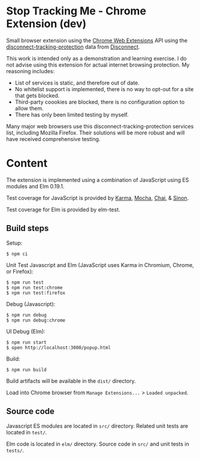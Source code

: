 # Stop Tracking Me - Chrome Extension (dev)

Small browser extension using the [Chrome Web Extensions](https://developer.chrome.com/extensions) API using the [disconnect-tracking-protection](https://github.com/disconnectme/disconnect-tracking-protection) data from [Disconnect](https://github.com/disconnectme).

This work is intended only as a demonstration and learning exercise. I do not advise using this extension for actual internet browsing protection. My reasoning includes:

- List of services is static, and therefore out of date.
- No whitelist support is implemented, there is no way to opt-out for a site that gets blocked.
- Third-party coookies are blocked, there is no configuration option to allow them.
- There has only been limited testing by myself.

Many major web browsers use this disconnect-tracking-protection services list, including Mozilla Firefox. Their solutions will be more robust and will have received comprehensive testing.

# Content

The extension is implemented using a combination of JavaScript using ES modules and Elm 0.19.1.

Test coverage for JavaScript is provided by [Karma](http://karma-runner.github.io/latest/index.html), [Mocha](https://mochajs.org/), [Chai](https://www.chaijs.com/), & [Sinon](https://sinonjs.org/).

Test coverage for Elm is provided by elm-test.

## Build steps

Setup:
```
$ npm ci
```

Unit Test Javascript and Elm (JavaScript uses Karma in Chromium, Chrome, or Firefox):
```
$ npm run test
$ npm run test:chrome
$ npm run test:firefox
```

Debug (Javascript):
```
$ npm run debug
$ npm run debug:chrome
```

UI Debug (Elm):
```
$ npm run start
$ open http://localhost:3000/popup.html
```

Build:
```
$ npm run build
```

Build artifacts will be available in the `dist/` directory.

Load into Chrome browser from `Manage Extensions...` > `Loaded unpacked`.

## Source code

Javascript ES modules are located in `src/` directory. Related unit tests are located in `test/`.

Elm code is located in `elm/` directory. Source code in `src/` and unit tests in `tests/`.
